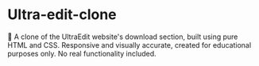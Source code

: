 # Ultra-edit-clone
📝 A clone of the UltraEdit website's download section, built using pure HTML and CSS. Responsive and visually accurate, created for educational purposes only. No real functionality included.
